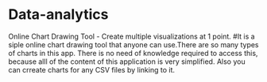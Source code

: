 # Data-analytics
Online Chart Drawing Tool - Create multiple visualizations at 1 point.
#It is a siple online chart drawing tool that anyone can use.There are so many types of charts in this app. There is no need of knowledge required to access this, because alll of the content of this application is very simplified. Also you can crreate charts for any CSV files by linking to it.

